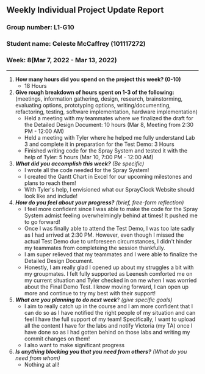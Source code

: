 ## Weekly Individual Project Update Report
### Group number: L1-G10
### Student name: Celeste McCaffrey (101117272)
### Week: 8(Mar 7, 2022 - Mar 13, 2022)
___
1. **How many hours did you spend on the project this week? (0-10)**  
   - 18 Hours
2. **Give rough breakdown of hours spent on 1-3 of the following:**
   (meetings, information gathering, design, research, brainstorming, evaluating options, prototyping options, writing/documenting, refactoring, testing, software implementation, hardware implementation)  
   - Held a meeting with my teammates where we finalized the draft for the Detailed Design Document: 10 hours (Mar 8, Meeting from 2:30 PM - 12:00 AM)
   - Held a meeting with Tyler where he helped me fully understand Lab 3 and complete it in preparation for the Test Demo: 3 Hours
   - Finished writing code for the Spray System and tested it with the help of Tyler: 5 hours (Mar 10, 7:00 PM - 12:00 AM)
3. ***What did you accomplish this week?*** _(Be specific)_  
   - I wrote all the code needed for the Spray System!
   - I created the Gantt Chart in Excel for our upcoming milestones and plans to reach them!
   - With Tyler's help, I envisioned what our SprayClock Website should look like and include!
4. ***How do you feel about your progress?*** _(brief, free-form reflection)_  
   - I feel more confident since I was able to make the code for the Spray System admist feeling overwhelmingly behind at times! It pushed me to go forward!
   - Once I was finally able to attend the Test Demo, I was too late sadly as I had arrived at 2:30 PM. However, even though I missed the actual Test Demo due to unforeseen circumstances, I didn't hinder my teammates from completeing the session thankfully.
   - I am super relieved that my teammates and I were able to finalize the Detailed Design Document.
   - Honestly, I am really glad I opened up about my struggles a bit with my groupmates. I felt fully supported as Leenesh comforted me on my current situation and Tyler checked in on me when I was worried about the Final Demo Test. I know moving forward, I can open up more and continue to try my best with their support!
5. ***What are you planning to do next week***? _(give specific goals)_
   - I aim to really catch up in the course and I am more confident that I can do so as I have notified the right people of my situation and can feel I have the full support of my team! Specifically, I want to upload all the content I have for the labs and notify Victoria (my TA) once I have done so as I had gotten behind on those labs and writing my commit changes on them!
   - I also want to make significant progress 
6. ***Is anything blocking you that you need from others?*** _(What do you need from whom)_  
   - Nothing at all!
